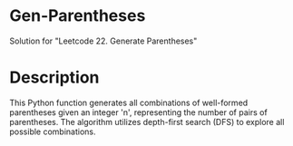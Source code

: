 # Gen-Parentheses
Solution for "Leetcode 22. Generate Parentheses"

# Description

This Python function generates all combinations of well-formed parentheses given an integer 'n', representing the number of pairs of parentheses. The algorithm utilizes depth-first search (DFS) to explore all possible combinations.
